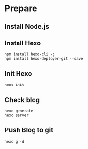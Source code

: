 # Prepare
## Install Node.js
## Install Hexo
```shell
npm install hexo-cli -g
npm install hexo-deployer-git --save
```
## Init Hexo
`hexo init`
## Check blog
```shell
hexo generate
hexo server
``` 
## Push Blog to git
`hexo g -d`